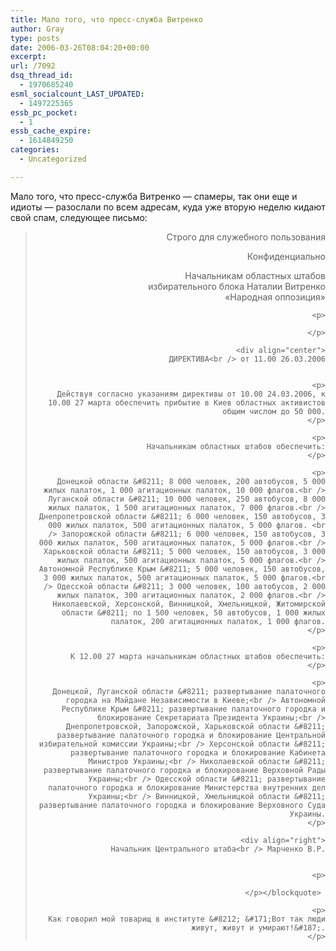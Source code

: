 ```yaml
---
title: Мало того, что пресс-служба Витренко
author: Gray
type: posts
date: 2006-03-26T08:04:20+00:00
excerpt:
url: /7092
dsq_thread_id:
  - 1970685240
esml_socialcount_LAST_UPDATED:
  - 1497225365
essb_pc_pocket:
  - 1
essb_cache_expire:
  - 1614849250
categories:
  - Uncategorized

---
```








Мало того, что пресс-служба Витренко &#8212; спамеры, так они еще и идиоты &#8212; разослали по всем адресам, куда уже вторую неделю кидают свой спам, следующее письмо: 

> <div align="right">
>   Строго для служебного пользования</p> 
>   
>   <p>
>     Конфиденциально
>   </p>
>   
>   <p>
>     Начальникам областных штабов <br /> избирательного блока Наталии Витренко<br /> &laquo;Народная оппозиция&raquo;  
>     
>     <p>
>
>     </p>
>     
>     <div align="center">
>       ДИРЕКТИВА<br /> от 11.00 26.03.2006
>     
>     
>     <p>
>       Действуя согласно указаниям директивы от 10.00 24.03.2006, к 10.00 27 марта обеспечить прибытие в Киев областных активистов общим числом до 50 000.
>     </p>
>     
>     <p>
>       Начальникам областных штабов обеспечить:
>     </p>
>     
>     <p>
>       Донецкой области &#8211; 8 000 человек, 200 автобусов, 5 000 жилых палаток, 1 000 агитационных палаток, 10 000 флагов.<br /> Луганской области &#8211; 10 000 человек, 250 автобусов, 8 000 жилых палаток, 1 500 агитационных палаток, 7 000 флагов.<br /> Днепропетровской области &#8211; 6 000 человек, 150 автобусов, 3 000 жилых палаток, 500 агитационных палаток, 5 000 флагов. <br /> Запорожской области &#8211; 6 000 человек, 150 автобусов, 3 000 жилых палаток, 500 агитационных палаток, 5 000 флагов.<br /> Харьковской области &#8211; 5 000 человек, 150 автобусов, 3 000 жилых палаток, 500 агитационных палаток, 5 000 флагов.<br /> Автономной Республике Крым &#8211; 5 000 человек, 150 автобусов, 3 000 жилых палаток, 500 агитационных палаток, 5 000 флагов.<br /> Одесской области &#8211; 3 000 человек, 100 автобусов, 2 000 жилых палаток, 300 агитационных палаток, 2 000 флагов.<br /> Николаевской, Херсонской, Винницкой, Хмельницкой, Житомирской области &#8211; по 1 500 человек, 50 автобусов, 1 000 жилых палаток, 200 агитационных палаток, 1 000 флагов.
>     </p>
>     
>     <p>
>       К 12.00 27 марта начальникам областных штабов обеспечить:
>     </p>
>     
>     <p>
>       Донецкой, Луганской области &#8211; развертывание палаточного городка на Майдане Независимости в Киеве;<br /> Автономной Республике Крым &#8211; развертывание палаточного городка и блокирование Секретариата Президента Украины;<br /> Днепропетровской, Запорожской, Харьковской области &#8211; развертывание палаточного городка и блокирование Центральной избирательной комиссии Украины;<br /> Херсонской области &#8211; развертывание палаточного городка и блокирование Кабинета Министров Украины;<br /> Николаевской области &#8211; развертывание палаточного городка и блокирование Верховной Рады Украины;<br /> Одесской области &#8211; развертывание палаточного городка и блокирование Министерства внутренних дел Украины;<br /> Винницкой, Хмельницкой области &#8211; развертывание палаточного городка и блокирование Верховного Суда Украины.
>     </p>
>     
>     <div align="right">
>       Начальник Центрального штаба<br /> Марченко В.Р.
>     
>     
>     <p>
>
>     </p></blockquote> 
>     
>     <p>
>       Как говорил мой товарищ в институте &#8212; &#171;Вот так люди живут, живут и умирают!&#187;.
>     </p>